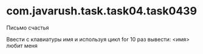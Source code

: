 # com.javarush.task.task04.task0439
Письмо счастья

Ввести с клавиатуры имя и используя цикл for 10 раз вывести: <имя> любит меня
